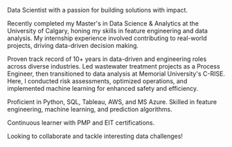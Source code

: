 Data Scientist with a passion for building solutions with impact.

Recently completed my Master's in Data Science & Analytics at the University of Calgary, honing my skills in feature engineering and data analysis. My internship experience involved contributing to real-world projects, driving data-driven decision making.

Proven track record of 10+ years in data-driven and engineering roles across diverse industries. Led wastewater treatment projects as a Process Engineer, then transitioned to data analysis at Memorial University's C-RISE. Here, I conducted risk assessments, optimized operations, and implemented machine learning for enhanced safety and efficiency.

Proficient in Python, SQL, Tableau, AWS, and MS Azure. Skilled in feature engineering, machine learning, and prediction algorithms.

Continuous learner with PMP and EIT certifications.

Looking to collaborate and tackle interesting data challenges!

